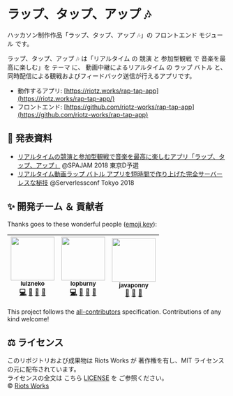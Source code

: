# ラップ、タップ、アップ 🎶

ハッカソン制作作品「ラップ、タップ、アップ 🎶」の フロントエンド モジュール です。

ラップ、タップ、アップ 🎶 は「リアルタイム の 競演 と 参加型観戦 で 音楽を最高に楽しむ」を テーマ に、
動画中継によるリアルタイム の ラップ バトル と、同時配信による観戦およびフィードバック送信が行えるアプリです。

- 動作するアプリ: [https://riotz.works/rap-tap-app](https://riotz.works/rap-tap-app/)
- フロントエンド: [https://github.com/riotz-works/rap-tap-app](https://github.com/riotz-works/rap-tap-app)


## 📢 発表資料
- [リアルタイムの競演と参加型観戦で音楽を最高に楽しむアプリ「ラップ、タップ、アップ」](https://riotz.works/slides/?2018-spajam-qualification) @SPAJAM 2018 東京D予選
- [リアルタイム動画ラップ バトル アプリを短時間で作り上げた完全サーバーレスな秘技](https://riotz.works/slides/?2018-serverless-conf) @Serverlessconf Tokyo 2018


## ✨ 開発チーム ＆ 貢献者
Thanks goes to these wonderful people ([emoji key](https://github.com/kentcdodds/all-contributors#emoji-key)):

<!-- ALL-CONTRIBUTORS-LIST:START - Do not remove or modify this section -->
<!-- prettier-ignore -->
| [<img src="https://avatars3.githubusercontent.com/u/31102213?v=4" width="100px;"/><br /><sub><b>lulzneko</b></sub>](https://riotz.works)<br />[💻](https://github.com/riotz-works/rap-tap-app/commits?author=lulzneko "Code") [🤔](#ideas-lulzneko "Ideas, Planning, & Feedback") [💬](#question-lulzneko "Answering Questions") [📢](#-発表資料 "Talks") | [<img src="https://avatars2.githubusercontent.com/u/31106662?v=4" width="100px;"/><br /><sub><b>lopburny</b></sub>](https://github.com/lopburny)<br />[💻](https://github.com/riotz-works/rap-tap-app/commits?author=lopburny "Code") [🤔](#ideas-lopburny "Ideas, Planning, & Feedback") [💬](#question-lopburny "Answering Questions") [📢](#-発表資料 "Talks") | [<img src="https://avatars0.githubusercontent.com/u/40051808?v=4" width="100px;"/><br /><sub><b>javaponny</b></sub>](https://github.com/javaponny)<br />[🤔](#ideas-javaponny "Ideas, Planning, & Feedback") [💬](#question-javaponny "Answering Questions") [📢](#-発表資料 "Talks") |
| :---: | :---: | :---: |
<!-- ALL-CONTRIBUTORS-LIST:END -->

This project follows the [all-contributors](https://github.com/kentcdodds/all-contributors) specification. Contributions of any kind welcome!


## ⚖ ライセンス
このリポジトリおよび成果物は Riots Works が 著作権を有し、MIT ライセンスの元に配布されています。  
ライセンスの全文は こちら [LICENSE](/LICENSE) を ご参照ください。  
© [Riots Works](https://riotz.works/)  
